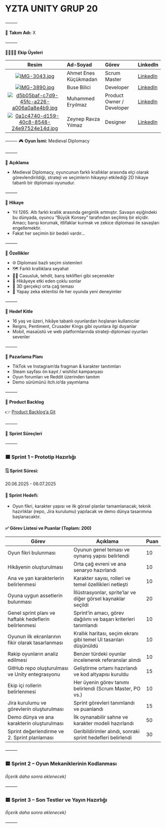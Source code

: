 # YZTA UNITY GRUP 20

⸻

👥 **Takım Adı:** X

⸻

👨‍👩‍👧‍👦 **Ekip Üyeleri**

| Resim | Ad-Soyad | Görev | LinkedIn |
|:-----:|:---------|:------|:---------|
| [![IMG-3043.jpg](https://i.postimg.cc/7PpSpGL3/IMG-3043.jpg)](https://postimg.cc/9zY49fZ0) | Ahmet Enes Küçükmadan | Scrum Master | [LinkedIn](https://www.linkedin.com/in/ahmeteneskucukmadan)|
| [![IMG-3890.jpg](https://i.postimg.cc/kGG3KJZs/IMG-3890.jpg)](https://postimg.cc/DJ9MKT74) | Buse Bilici | Developer | [LinkedIn](https://www.linkedin.com/in/buse-bilici-27ab77284)|
| [![d5b05baf-c7d9-45fc-a226-a006a0a8e4b9.jpg](https://i.postimg.cc/5yh7yfM6/d5b05baf-c7d9-45fc-a226-a006a0a8e4b9.jpg)](https://postimg.cc/y3TXr4xH) | Muhammed Eryılmaz | Product Owner / Developer | [LinkedIn](https://www.linkedin.com/in/muhery%C4%B1lmaz?utm_source=share&utm_campaign=share_via&utm_content=profile&utm_medium=android_app)|
| [![0a1c4740-d159-40c8-8548-24e97524e14d.jpg](https://i.postimg.cc/ZYwJRggj/0a1c4740-d159-40c8-8548-24e97524e14d.jpg)](https://postimg.cc/F1kMCPhJ)| Zeynep Ravza Yılmaz | Designer | [LinkedIn](https://www.linkedin.com/in/zeynep-ravza-y%C4%B1lmaz-b578a82a1?utm_source=share&utm_campaign=share_via&utm_content=profile&utm_medium=android_app)|
⸻
 🎮 **Oyun İsmi:** Medieval Diplomacy

⸻

🧠 **Açıklama**

- Medieval Diplomacy, oyuncunun farklı krallıklar arasında elçi olarak görevlendirildiği, strateji ve seçimlerin hikayeyi etkilediği 2D hikaye tabanlı bir diplomasi oyunudur.

⸻

📖 **Hikaye**

- Yıl 1265. Altı farklı krallık arasında gerginlik artmıştır. Savaşın eşiğindeki bu dünyada, oyuncu “Büyük Konsey” tarafından seçilmiş bir elçidir. Amacı; barışı korumak, ittifaklar kurmak ve zekice diplomasi ile savaşları engellemektir.  
- Fakat her seçimin bir bedeli vardır…

⸻

🧩 **Özellikler**

- 🌐 Diplomasi bazlı seçim sistemleri  
- 🗺️ Farklı krallıklara seyahat  
- 🕵️‍♂️ Casusluk, tehdit, barış teklifleri gibi seçenekler  
- 📜 Hikâyeye etki eden çoklu sonlar  
- 🎨 3D gerçekçi orta çağ teması  
- 🤖 Yapay zeka eklentisi ile her oyunda yeni deneyimler

⸻

🎯 **Hedef Kitle**

- 16 yaş ve üzeri, hikâye tabanlı oyunlardan hoşlanan kullanıcılar  
- Reigns, Pentiment, Crusader Kings gibi oyunlara ilgi duyanlar  
- Mobil, masaüstü ve web platformlarında strateji-diplomasi oyunları sevenler

⸻

📢 **Pazarlama Planı**

- TikTok ve Instagram’da fragman & karakter tanıtımları  
- Steam sayfası ön kayıt / wishlist kampanyası  
- Oyun forumları ve Reddit üzerinden tanıtım  
- Demo sürümünü itch.io’da yayımlama

⸻

📂 **Product Backlog**

👉 [Product Backlog’a Git](https://akademigrup20.atlassian.net/jira/core/projects/YG20/summary?atlOrigin=eyJwIjoiaiIsImkiOiJDRkQyN0EzRjFCNEU0QzQ4ODJGNTk1QzMwOEQxNDI3NSJ9)

⸻

🚀 **Sprint Süreçleri**

⸻

### 🟩 Sprint 1 – Prototip Hazırlığı

#### 🗓️ Sprint Süresi:
20.06.2025 - 06.07.2025

#### 🎯 Sprint Hedefi:
- Oyun fikri, karakter yapısı ve ilk görsel planlar tamamlanacak; teknik hazırlıklar (repo, Jira kurulumu) yapılacak ve demo dünya tasarımına başlanacaktır.

#### ✅ Görev Listesi ve Puanlar (Toplam: 200)

| Görev | Açıklama | Puan |
|-------|----------|------|
| Oyun fikri bulunması | Oyunun genel teması ve oynanış yapısı belirlendi | 10 |
| Hikâyenin oluşturulması | Orta çağ evreni ve ana senaryo hazırlandı | 10 |
| Ana ve yan karakterlerin belirlenmesi | Karakter sayısı, rolleri ve temel özellikleri netleşti | 10 |
| Oyuna uygun assetlerin bulunması | İllüstrasyonlar, sprite’lar ve diğer görsel kaynaklar seçildi | 20 |
| Genel sprint planı ve haftalık hedeflerin belirlenmesi | Sprint’in amacı, görev dağılımı ve başarı kriterleri tanımlandı | 10 |
| Oyunun ilk ekranlarının fikir olarak tasarlanması | Krallık haritası, seçim ekranı gibi temel UI tasarıları düşünüldü | 10 |
| Rakip oyunların analiz edilmesi | Benzer türdeki oyunlar incelenerek referanslar alındı | 10 |
| GitHub repo oluşturulması ve Unity entegrasyonu | Geliştirme ortamı hazırlandı ve kod altyapısı kuruldu | 15 |
| Ekip içi rollerin belirlenmesi | Her üyenin görev tanımı belirlendi (Scrum Master, PO vs.) | 10 |
| Jira kurulumu ve görevlerin oluşturulması | Sprint görevleri tanımlandı ve puanlandı | 15 |
| Demo dünya ve ana karakterin oluşturulması | İlk oynanabilir sahne ve karakter modeli hazırlandı | 50 |
| Sprint değerlendirme ve 2. Sprint planlaması | Geribildirimler alındı, sonraki sprint hedefleri belirlendi | 30 |

⸻

### 🟨 Sprint 2 – Oyun Mekaniklerinin Kodlanması  
_(İçerik daha sonra eklenecek)_

⸻

### 🟨 Sprint 3 – Son Testler ve Yayın Hazırlığı  
_(İçerik daha sonra eklenecek)_

⸻